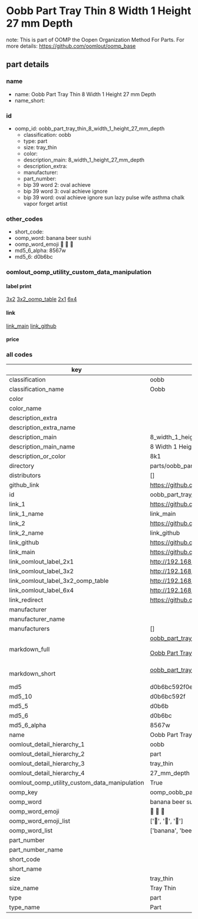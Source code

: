 # Oobb Part Tray Thin 8 Width 1 Height 27 mm Depth  

note: This is part of OOMP the Oopen Organization Method For Parts. For more details: https://github.com/oomlout/oomp_base

##  part details
  







### name
* name: Oobb Part Tray Thin 8 Width 1 Height 27 mm Depth
* name_short: 
### id
* oomp_id: oobb_part_tray_thin_8_width_1_height_27_mm_depth
  * classification: oobb
  * type: part
  * size: tray_thin
  * color: 
  * description_main: 8_width_1_height_27_mm_depth
  * description_extra: 
  * manufacturer: 
  * part_number: 
  * bip 39 word 2: oval achieve
  * bip 39 word 3: oval achieve ignore
  * bip 39 word: oval achieve ignore sun lazy pulse wife asthma chalk vapor forget artist

### other_codes
* short_code: 
* oomp_word: banana beer sushi
* oomp_word_emoji :banana: :beer: :sushi:
* md5_6_alpha: 8567w
* md5_6: d0b6bc






### oomlout_oomp_utility_custom_data_manipulation
#### label print
[3x2](http://192.168.1.245:1112/?label=oomp%208567w)
[3x2_oomp_table](http://192.168.1.108:1112/?label=oomp%208567w)
[2x1](http://192.168.1.242:1112/?label=oomp%208567w)
[6x4](http://192.168.1.55:1112/?label=oomp%208567w)    

#### link

[link_main](https://github.com/oomlout/oomlout_oomp_version_1_messy/tree/main/parts/oobb_part_tray_thin_8_width_1_height_27_mm_depth) [link_github](https://github.com/oomlout/oomlout_oomp_version_1_messy/tree/main/parts/oobb_part_tray_thin_8_width_1_height_27_mm_depth)                             

#### price







### all codes 
| key | value |  
| --- | --- |  
| classification | oobb |  
| classification_name | Oobb |  
| color |  |  
| color_name |  |  
| description_extra |  |  
| description_extra_name |  |  
| description_main | 8_width_1_height_27_mm_depth |  
| description_main_name | 8 Width 1 Height 27 mm Depth |  
| description_or_color | 8k1 |  
| directory | parts/oobb_part_tray_thin_8_width_1_height_27_mm_depth |  
| distributors | [] |  
| github_link | https://github.com/oomlout/oomlout_oomp_part_src/tree/main/parts/oobb_part_tray_thin_8_width_1_height_27_mm_depth |  
| id | oobb_part_tray_thin_8_width_1_height_27_mm_depth |  
| link_1 | https://github.com/oomlout/oomlout_oomp_version_1_messy/tree/main/parts/oobb_part_tray_thin_8_width_1_height_27_mm_depth |  
| link_1_name | link_main |  
| link_2 | https://github.com/oomlout/oomlout_oomp_version_1_messy/tree/main/parts/oobb_part_tray_thin_8_width_1_height_27_mm_depth |  
| link_2_name | link_github |  
| link_github | https://github.com/oomlout/oomlout_oomp_version_1_messy/tree/main/parts/oobb_part_tray_thin_8_width_1_height_27_mm_depth |  
| link_main | https://github.com/oomlout/oomlout_oomp_version_1_messy/tree/main/parts/oobb_part_tray_thin_8_width_1_height_27_mm_depth |  
| link_oomlout_label_2x1 | http://192.168.1.242:1112/?label=oomp%208567w |  
| link_oomlout_label_3x2 | http://192.168.1.245:1112/?label=oomp%208567w |  
| link_oomlout_label_3x2_oomp_table | http://192.168.1.108:1112/?label=oomp%208567w |  
| link_oomlout_label_6x4 | http://192.168.1.55:1112/?label=oomp%208567w |  
| link_redirect | https://github.com/oomlout/oomlout_oomp_version_1_messy/tree/main/parts/oobb_part_tray_thin_8_width_1_height_27_mm_depth |  
| manufacturer |  |  
| manufacturer_name |  |  
| manufacturers | [] |  
| markdown_full | [oobb_part_tray_thin_8_width_1_height_27_mm_depth](none)<br>[](none)<br>[Oobb Part Tray Thin 8 Width 1 Height 27 Mm Depth](none)<br><br> |  
| markdown_short | [oobb_part_tray_thin_8_width_1_height_27_mm_depth](none)<br><br> |  
| md5 | d0b6bc592f0e1f5eb63f3d94e18074ed |  
| md5_10 | d0b6bc592f |  
| md5_5 | d0b6b |  
| md5_6 | d0b6bc |  
| md5_6_alpha | 8567w |  
| name | Oobb Part Tray Thin 8 Width 1 Height 27 mm Depth |  
| oomlout_detail_hierarchy_1 | oobb |  
| oomlout_detail_hierarchy_2 | part |  
| oomlout_detail_hierarchy_3 | tray_thin |  
| oomlout_detail_hierarchy_4 | 27_mm_depth |  
| oomlout_oomp_utility_custom_data_manipulation | True |  
| oomp_key | oomp_oobb_part_tray_thin_8_width_1_height_27_mm_depth |  
| oomp_word | banana beer sushi |  
| oomp_word_emoji | :banana: :beer: :sushi: |  
| oomp_word_emoji_list | [':banana:', ':beer:', ':sushi:'] |  
| oomp_word_list | ['banana', 'beer', 'sushi'] |  
| part_number |  |  
| part_number_name |  |  
| short_code |  |  
| short_name |  |  
| size | tray_thin |  
| size_name | Tray Thin |  
| type | part |  
| type_name | Part |  
